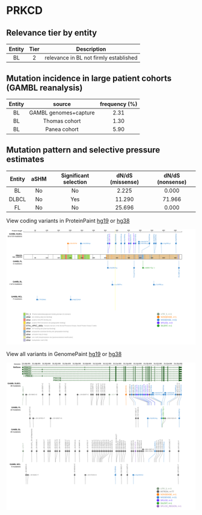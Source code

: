 # PRKCD

## Relevance tier by entity

|Entity|Tier|Description                           |
|:------:|:----:|--------------------------------------|
|BL    |2   |relevance in BL not firmly established|

## Mutation incidence in large patient cohorts (GAMBL reanalysis)

|Entity|source               |frequency (%)|
|:------:|:---------------------:|:-------------:|
|BL    |GAMBL genomes+capture|2.31         |
|BL    |Thomas cohort        |1.30         |
|BL    |Panea cohort         |5.90         |

## Mutation pattern and selective pressure estimates

|Entity|aSHM|Significant selection|dN/dS (missense)|dN/dS (nonsense)|
|:------:|:----:|:---------------------:|:----------------:|:----------------:|
|BL    |No  |No                   | 2.225          | 0.000          |
|DLBCL |No  |Yes                  |11.290          |71.966          |
|FL    |No  |No                   |25.696          | 0.000          |



View coding variants in ProteinPaint [hg19](https://morinlab.github.io/LLMPP/GAMBL/PRKCD_protein.html)  or [hg38](https://morinlab.github.io/LLMPP/GAMBL/PRKCD_protein_hg38.html)

![image](images/proteinpaint/PRKCD_NM_006254.svg)

View all variants in GenomePaint [hg19](https://morinlab.github.io/LLMPP/GAMBL/PRKCD.html)  or [hg38](https://morinlab.github.io/LLMPP/GAMBL/PRKCD_hg38.html)

![image](images/proteinpaint/PRKCD.svg)
